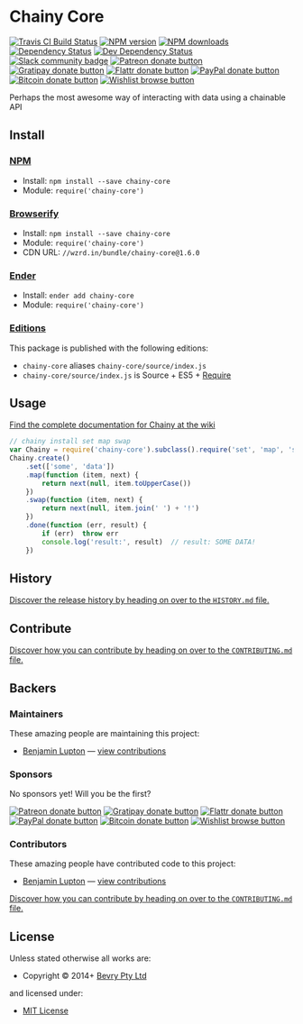 <!-- TITLE/ -->

<h1>Chainy Core</h1>

<!-- /TITLE -->


<!-- BADGES/ -->

<span class="badge-travisci"><a href="http://travis-ci.org/chainyjs/chainy-core" title="Check this project's build status on TravisCI"><img src="https://img.shields.io/travis/chainyjs/chainy-core/master.svg" alt="Travis CI Build Status" /></a></span>
<span class="badge-npmversion"><a href="https://npmjs.org/package/chainy-core" title="View this project on NPM"><img src="https://img.shields.io/npm/v/chainy-core.svg" alt="NPM version" /></a></span>
<span class="badge-npmdownloads"><a href="https://npmjs.org/package/chainy-core" title="View this project on NPM"><img src="https://img.shields.io/npm/dm/chainy-core.svg" alt="NPM downloads" /></a></span>
<span class="badge-daviddm"><a href="https://david-dm.org/chainyjs/chainy-core" title="View the status of this project's dependencies on DavidDM"><img src="https://img.shields.io/david/chainyjs/chainy-core.svg" alt="Dependency Status" /></a></span>
<span class="badge-daviddmdev"><a href="https://david-dm.org/chainyjs/chainy-core#info=devDependencies" title="View the status of this project's development dependencies on DavidDM"><img src="https://img.shields.io/david/dev/chainyjs/chainy-core.svg" alt="Dev Dependency Status" /></a></span>
<br class="badge-separator" />
<span class="badge-slackin"><a href="https://slack.bevry.me" title="Join this project's slack community"><img src="https://slack.bevry.me/badge.svg" alt="Slack community badge" /></a></span>
<span class="badge-patreon"><a href="http://patreon.com/bevry" title="Donate to this project using Patreon"><img src="https://img.shields.io/badge/patreon-donate-yellow.svg" alt="Patreon donate button" /></a></span>
<span class="badge-gratipay"><a href="https://www.gratipay.com/bevry" title="Donate weekly to this project using Gratipay"><img src="https://img.shields.io/badge/gratipay-donate-yellow.svg" alt="Gratipay donate button" /></a></span>
<span class="badge-flattr"><a href="https://flattr.com/profile/balupton" title="Donate to this project using Flattr"><img src="https://img.shields.io/badge/flattr-donate-yellow.svg" alt="Flattr donate button" /></a></span>
<span class="badge-paypal"><a href="https://bevry.me/paypal" title="Donate to this project using Paypal"><img src="https://img.shields.io/badge/paypal-donate-yellow.svg" alt="PayPal donate button" /></a></span>
<span class="badge-bitcoin"><a href="https://bevry.me/bitcoin" title="Donate once-off to this project using Bitcoin"><img src="https://img.shields.io/badge/bitcoin-donate-yellow.svg" alt="Bitcoin donate button" /></a></span>
<span class="badge-wishlist"><a href="https://bevry.me/wishlist" title="Buy an item on our wishlist for us"><img src="https://img.shields.io/badge/wishlist-donate-yellow.svg" alt="Wishlist browse button" /></a></span>

<!-- /BADGES -->


<!-- DESCRIPTION/ -->

Perhaps the most awesome way of interacting with data using a chainable API

<!-- /DESCRIPTION -->


<!-- INSTALL/ -->

<h2>Install</h2>

<a href="https://npmjs.com" title="npm is a package manager for javascript"><h3>NPM</h3></a><ul>
<li>Install: <code>npm install --save chainy-core</code></li>
<li>Module: <code>require('chainy-core')</code></li></ul>

<a href="http://browserify.org" title="Browserify lets you require('modules') in the browser by bundling up all of your dependencies"><h3>Browserify</h3></a><ul>
<li>Install: <code>npm install --save chainy-core</code></li>
<li>Module: <code>require('chainy-core')</code></li>
<li>CDN URL: <code>//wzrd.in/bundle/chainy-core@1.6.0</code></li></ul>

<a href="http://enderjs.com" title="Ender is a full featured package manager for your browser"><h3>Ender</h3></a><ul>
<li>Install: <code>ender add chainy-core</code></li>
<li>Module: <code>require('chainy-core')</code></li></ul>

<h3><a href="https://github.com/bevry/editions" title="Editions are the best way to produce and consume packages you care about.">Editions</a></h3>

<p>This package is published with the following editions:</p>

<ul><li><code>chainy-core</code> aliases <code>chainy-core/source/index.js</code></li>
<li><code>chainy-core/source/index.js</code> is Source + ES5 + <a href="https://nodejs.org/dist/latest-v5.x/docs/api/modules.html" title="Node/CJS Modules">Require</a></li></ul>

<!-- /INSTALL -->


## Usage

[Find the complete documentation for Chainy at the wiki](https://github.com/chainyjs/chainy/wiki)

``` javascript
// chainy install set map swap
var Chainy = require('chainy-core').subclass().require('set', 'map', 'swap')
Chainy.create()
	.set(['some', 'data'])
	.map(function (item, next) {
		return next(null, item.toUpperCase())
	})
	.swap(function (item, next) {
		return next(null, item.join(' ') + '!')
	})
	.done(function (err, result) {
		if (err)  throw err
		console.log('result:', result)  // result: SOME DATA!
	})
```


<!-- HISTORY/ -->

<h2>History</h2>

<a href="https://github.com/chainyjs/chainy-core/blob/master/HISTORY.md#files">Discover the release history by heading on over to the <code>HISTORY.md</code> file.</a>

<!-- /HISTORY -->


<!-- CONTRIBUTE/ -->

<h2>Contribute</h2>

<a href="https://github.com/chainyjs/chainy-core/blob/master/CONTRIBUTING.md#files">Discover how you can contribute by heading on over to the <code>CONTRIBUTING.md</code> file.</a>

<!-- /CONTRIBUTE -->


<!-- BACKERS/ -->

<h2>Backers</h2>

<h3>Maintainers</h3>

These amazing people are maintaining this project:

<ul><li><a href="https://balupton.com">Benjamin Lupton</a> — <a href="https://github.com/chainyjs/chainy-core/commits?author=balupton" title="View the GitHub contributions of Benjamin Lupton on repository chainyjs/chainy-core">view contributions</a></li></ul>

<h3>Sponsors</h3>

No sponsors yet! Will you be the first?

<span class="badge-patreon"><a href="http://patreon.com/bevry" title="Donate to this project using Patreon"><img src="https://img.shields.io/badge/patreon-donate-yellow.svg" alt="Patreon donate button" /></a></span>
<span class="badge-gratipay"><a href="https://www.gratipay.com/bevry" title="Donate weekly to this project using Gratipay"><img src="https://img.shields.io/badge/gratipay-donate-yellow.svg" alt="Gratipay donate button" /></a></span>
<span class="badge-flattr"><a href="https://flattr.com/profile/balupton" title="Donate to this project using Flattr"><img src="https://img.shields.io/badge/flattr-donate-yellow.svg" alt="Flattr donate button" /></a></span>
<span class="badge-paypal"><a href="https://bevry.me/paypal" title="Donate to this project using Paypal"><img src="https://img.shields.io/badge/paypal-donate-yellow.svg" alt="PayPal donate button" /></a></span>
<span class="badge-bitcoin"><a href="https://bevry.me/bitcoin" title="Donate once-off to this project using Bitcoin"><img src="https://img.shields.io/badge/bitcoin-donate-yellow.svg" alt="Bitcoin donate button" /></a></span>
<span class="badge-wishlist"><a href="https://bevry.me/wishlist" title="Buy an item on our wishlist for us"><img src="https://img.shields.io/badge/wishlist-donate-yellow.svg" alt="Wishlist browse button" /></a></span>

<h3>Contributors</h3>

These amazing people have contributed code to this project:

<ul><li><a href="https://balupton.com">Benjamin Lupton</a> — <a href="https://github.com/chainyjs/chainy-core/commits?author=balupton" title="View the GitHub contributions of Benjamin Lupton on repository chainyjs/chainy-core">view contributions</a></li></ul>

<a href="https://github.com/chainyjs/chainy-core/blob/master/CONTRIBUTING.md#files">Discover how you can contribute by heading on over to the <code>CONTRIBUTING.md</code> file.</a>

<!-- /BACKERS -->


<!-- LICENSE/ -->

<h2>License</h2>

Unless stated otherwise all works are:

<ul><li>Copyright &copy; 2014+ <a href="https://bevry.me">Bevry Pty Ltd</a></li></ul>

and licensed under:

<ul><li><a href="http://spdx.org/licenses/MIT.html">MIT License</a></li></ul>

<!-- /LICENSE -->

